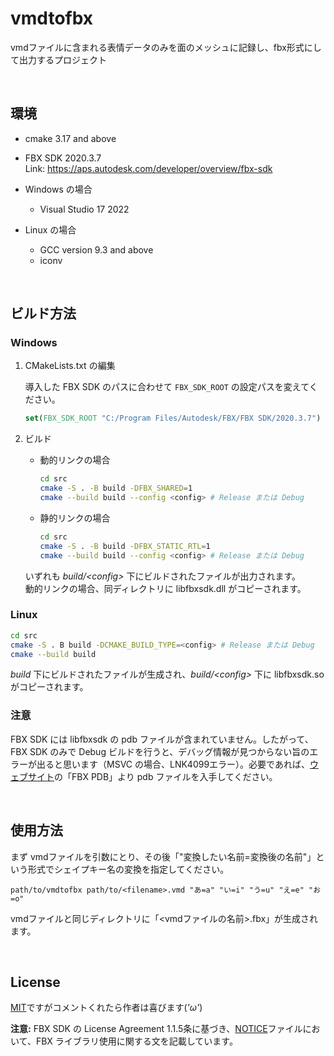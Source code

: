 # vmdtofbx
vmdファイルに含まれる表情データのみを面のメッシュに記録し、fbx形式にして出力するプロジェクト

<br>

## 環境
- cmake 3.17 and above

- FBX SDK 2020.3.7<br>
    Link: https://aps.autodesk.com/developer/overview/fbx-sdk


- Windows の場合
    - Visual Studio 17 2022

- Linux の場合
    - GCC version 9.3 and above
    - iconv

<br>

## ビルド方法

### Windows

1. CMakeLists.txt の編集 

    導入した FBX SDK のパスに合わせて `FBX_SDK_ROOT` の設定パスを変えてください。
    ```CMake
    set(FBX_SDK_ROOT "C:/Program Files/Autodesk/FBX/FBX SDK/2020.3.7")
    ```

2. ビルド

    - 動的リンクの場合

        ```Bash
        cd src
        cmake -S . -B build -DFBX_SHARED=1
        cmake --build build --config <config> # Release または Debug
        ```

    - 静的リンクの場合

        ```Bash
        cd src
        cmake -S . -B build -DFBX_STATIC_RTL=1
        cmake --build build --config <config> # Release または Debug
        ```

    いずれも *build/\<config>* 下にビルドされたファイルが出力されます。<br>
    動的リンクの場合、同ディレクトリに libfbxsdk.dll がコピーされます。


### Linux

```Bash
cd src
cmake -S . B build -DCMAKE_BUILD_TYPE=<config> # Release または Debug
cmake --build build
```

*build* 下にビルドされたファイルが生成され、*build/\<config>* 下に libfbxsdk.so がコピーされます。


### 注意
FBX SDK には libfbxsdk の pdb ファイルが含まれていません。したがって、FBX SDK のみで Debug ビルドを行うと、デバッグ情報が見つからない旨のエラーが出ると思います（MSVC の場合、LNK4099エラー）。必要であれば、[ウェブサイト](https://aps.autodesk.com/developer/overview/fbx-sdk)の「FBX PDB」より pdb ファイルを入手してください。


<br>

## 使用方法
まず vmdファイルを引数にとり、その後「"変換したい名前=変換後の名前"」という形式でシェイプキー名の変換を指定してください。

```
path/to/vmdtofbx path/to/<filename>.vmd "あ=a" "い=i" "う=u" "え=e" "お=o"
```

vmdファイルと同じディレクトリに「<vmdファイルの名前>.fbx」が生成されます。

<br>

License
-------

[MIT](LICENSE.md)ですがコメントくれたら作者は喜びます(*'ω'*)

**注意:** FBX SDK の License Agreement 1.1.5条に基づき、[NOTICE](/NOTICE.md)ファイルにおいて、FBX ライブラリ使用に関する文を記載しています。